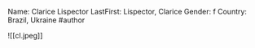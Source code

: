 Name: Clarice Lispector
LastFirst: Lispector, Clarice
Gender: f
Country: Brazil, Ukraine
#author

![[cl.jpeg]]